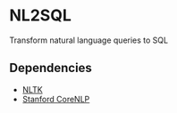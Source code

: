 # NL2SQL
Transform natural language queries to SQL

## Dependencies
* [NLTK](http://www.nltk.org/)
* [Stanford CoreNLP](https://stanfordnlp.github.io/CoreNLP/)